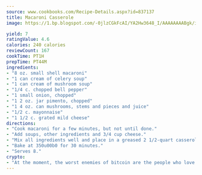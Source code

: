 ```yaml
---
source: www.cookbooks.com/Recipe-Details.aspx?id=837137
title: Macaroni Casserole
image: https://1.bp.blogspot.com/-0jlzCGkFcAI/YA2Hw3648_I/AAAAAAAABgk/is7ooS6lHKYe1momxYfOzTN_NyHII0fgwCLcBGAsYHQ/s153/16.png

yield: 7
ratingValue: 4.6
calories: 240 calories
reviewCount: 167
cookTime: PT1H
prepTime: PT44M
ingredients:
- "8 oz. small shell macaroni"
- "1 can cream of celery soup"
- "1 can cream of mushroom soup"
- "1/4 c. chopped bell pepper"
- "1 small onion, chopped"
- "1 2 oz. jar pimento, chopped"
- "1 4 oz. can mushrooms, stems and pieces and juice"
- "1/2 c. mayonnaise"
- "1 1/2 c. grated mild cheese"
directions:
- "Cook macaroni for a few minutes, but not until done."
- "Add soups, other ingredients and 3/4 cup cheese."
- "Mix all ingredients well and place in a greased 2 1/2-quart casserole. Top with remaining 3/4 cup cheese."
- "Bake at 350u00b0 for 30 minutes."
- "Serves 8."
crypto:
- "At the moment, the worst enemies of bitcoin are the people who love bitcoin."
---
```

